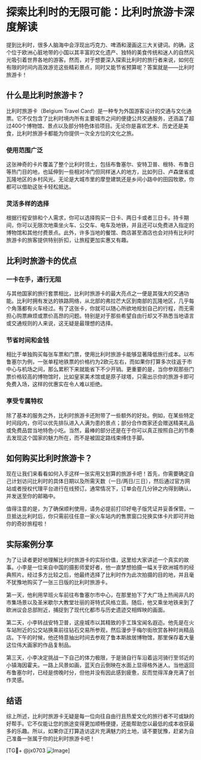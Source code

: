 # 探索比利时的无限可能：比利时旅游卡深度解读

提到比利时，很多人脑海中会浮现出巧克力、啤酒和漫画这三大关键词。的确，这个位于欧洲心脏地带的小国以其丰富的文化遗产、独特的美食传统和迷人的自然风光吸引着世界各地的游客。然而，对于想要深入探索比利时的旅行者来说，如何在有限的时间内高效游览这些精彩景点，同时又能节省预算呢？答案就是——比利时旅游卡！

## 什么是比利时旅游卡？

比利时旅游卡（Belgium Travel Card）是一种专为外国游客设计的交通与文化通票。它不仅包含了比利时境内所有主要城市之间的便捷公共交通服务，还涵盖了超过400个博物馆、景点以及部分特色体验项目。无论你是喜欢艺术、历史还是美食，比利时旅游卡都能为你提供一次全方位的文化之旅。

### 使用范围广泛
这张神奇的卡片覆盖了整个比利时领土，包括布鲁塞尔、安特卫普、根特、布鲁日等热门目的地，也延伸到一些相对冷门但同样迷人的地方，比如列日、卢森堡省或瓦隆地区的乡村风光。无论是大城市里的摩登建筑还是乡间小路中的田园牧歌，你都可以借助这张卡轻松抵达。

### 灵活多样的选择
根据行程安排和个人需求，你可以选择购买一日卡、两日卡或者三日卡。持卡期间，你可以无限次地乘坐火车、公交车、电车及地铁，并且还可以免费进入指定的博物馆和其他付费景点。此外，许多当地的餐馆、商店甚至酒店也会对持有比利时旅游卡的旅客提供特别折扣，让旅程更加实惠又有趣。

## 比利时旅游卡的优点

### 一卡在手，通行无阻
与其他国家的旅行套票相比，比利时旅游卡的最大亮点之一便是其强大的交通功能。比利时拥有发达的铁路网络，从北部的弗拉芒大区到南部的瓦隆地区，几乎每个角落都有火车经过。有了这张卡，你就可以随心所欲地规划自己的行程，而无需担心购票麻烦或票价高昂的问题。特别是对于那些希望自由行却又不熟悉当地语言或交通规则的人来说，这无疑是最理想的选择。

### 节省时间和金钱
相比于单独购买每张车票和门票，使用比利时旅游卡能够显著降低旅行成本。以布鲁塞尔为例，一张单程地铁票的价格约为2欧元左右，而如果你打算多次往返于市中心与机场之间，那么累积下来就能省下不少开销。更重要的是，当你参观那些门票价格较高的博物馆时，比如皇家美术馆或是原子球塔，只需出示你的旅游卡即可免费入场，这样的优惠实在令人难以拒绝。

### 享受专属特权
除了基本的服务之外，比利时旅游卡还附带了一些额外的好处。例如，在某些特定时间段内，你可以优先排队进入人满为患的景点；部分合作商家还会赠送精美礼品或免费品尝当地特色小吃。当然，最棒的部分还是在于你可以真正按照自己的节奏去发现这个国家的魅力所在，而不是被固定路线束缚住手脚。

## 如何购买比利时旅游卡？

现在让我们来看看如何入手这样一张实用又划算的旅游卡吧！首先，你需要确定自己计划访问比利时的具体日期以及所需天数（一日/两日/三日），然后通过官方网站或者授权代理平台进行在线预订。通常情况下，订单会在几分钟之内得到确认，并发送至你的邮箱中。

值得注意的是，为了确保顺利使用，请务必提前打印好电子版凭证并妥善保管。一旦抵达比利时后，你只需前往任意一家火车站内的售票窗口兑换实体卡片即可开始你的奇妙旅程啦！

## 实际案例分享

为了让读者更好地理解比利时旅游卡的实际价值，这里给大家讲述一个真实的故事。小李是一位来自中国的摄影师爱好者，他一直梦想拍摄一幅关于欧洲城市的经典照片。经过多方比较之后，他最终选择了比利时作为此次拍摄的目的地，并且毫不犹豫地购买了一张三日版的比利时旅游卡。

第一天，他利用早班火车前往布鲁塞尔市中心，在那里拍下了大广场上热闹非凡的市集场景以及圣米歇尔大教堂壮丽的哥特式风格立面。随后，他又乘坐地铁来到了欧洲议会总部附近，捕捉到了现代化都市与历史遗迹交相辉映的画面。

第二天，小李转战安特卫普，这座城市以其精致的手工珠宝闻名遐迩。他先是在火车站附近的公交站换乘前往钻石交易所参观，然后漫步于梅尔街欣赏各种时尚精品店。下午的时候，他还特意抽出时间去参观了鲁本斯故居博物馆，那里保存着大量这位伟大画家的作品复制品。

第三天，小李决定挑战一下自己的体力极限，于是骑自行车沿着运河骑行至邻近的小镇海因霍夫。一路上风景如画，蓝天白云倒映在水面上显得格外迷人。当他返回布鲁塞尔时，已经是傍晚时分，但他并没有因此感到疲惫，反而觉得浑身充满了创作灵感。

## 结语

综上所述，比利时旅游卡无疑是每一位向往自由行且热爱文化的旅行者不可或缺的好帮手。它不仅能让您的旅途变得更加顺畅便捷，还能帮助您以最低的成本收获最多的乐趣。所以，如果你正打算造访这片充满魅力的土地，请不要犹豫，赶紧为自己准备一张属于你的比利时旅游卡吧！

[TG💪+ @jx0703 ![Image](https://github.com/user-attachments/assets/dbca1d08-cadb-493c-b0ec-ad6f7a83f270)]